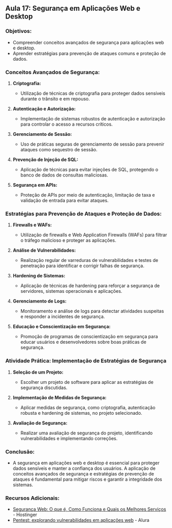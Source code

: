 ## Aula 17: Segurança em Aplicações Web e Desktop

### Objetivos:
- Compreender conceitos avançados de segurança para aplicações web e desktop.
- Aprender estratégias para prevenção de ataques comuns e proteção de dados.

### Conceitos Avançados de Segurança:

1. **Criptografia:**
   - Utilização de técnicas de criptografia para proteger dados sensíveis durante o trânsito e em repouso.

2. **Autenticação e Autorização:**
   - Implementação de sistemas robustos de autenticação e autorização para controlar o acesso a recursos críticos.

3. **Gerenciamento de Sessão:**
   - Uso de práticas seguras de gerenciamento de sessão para prevenir ataques como sequestro de sessão.

4. **Prevenção de Injeção de SQL:**
   - Aplicação de técnicas para evitar injeções de SQL, protegendo o banco de dados de consultas maliciosas.

5. **Segurança em APIs:**
   - Proteção de APIs por meio de autenticação, limitação de taxa e validação de entrada para evitar ataques.

### Estratégias para Prevenção de Ataques e Proteção de Dados:

1. **Firewalls e WAFs:**
   - Utilização de firewalls e Web Application Firewalls (WAFs) para filtrar o tráfego malicioso e proteger as aplicações.

2. **Análise de Vulnerabilidades:**
   - Realização regular de varreduras de vulnerabilidades e testes de penetração para identificar e corrigir falhas de segurança.

3. **Hardening de Sistemas:**
   - Aplicação de técnicas de hardening para reforçar a segurança de servidores, sistemas operacionais e aplicações.

4. **Gerenciamento de Logs:**
   - Monitoramento e análise de logs para detectar atividades suspeitas e responder a incidentes de segurança.

5. **Educação e Conscientização em Segurança:**
   - Promoção de programas de conscientização em segurança para educar usuários e desenvolvedores sobre boas práticas de segurança.

### Atividade Prática: Implementação de Estratégias de Segurança

1. **Seleção de um Projeto:**
   - Escolher um projeto de software para aplicar as estratégias de segurança discutidas.

2. **Implementação de Medidas de Segurança:**
   - Aplicar medidas de segurança, como criptografia, autenticação robusta e hardening de sistemas, no projeto selecionado.

3. **Avaliação de Segurança:**
   - Realizar uma avaliação de segurança do projeto, identificando vulnerabilidades e implementando correções.

### Conclusão:
- A segurança em aplicações web e desktop é essencial para proteger dados sensíveis e manter a confiança dos usuários. A aplicação de conceitos avançados de segurança e estratégias de prevenção de ataques é fundamental para mitigar riscos e garantir a integridade dos sistemas.

### Recursos Adicionais:
- [Segurança Web: O que é, Como Funciona e Quais os Melhores Serviços](https://www.hostinger.com.br/tutoriais/o-que-e-seguranca-web/) - Hostinger
- [Pentest: explorando vulnerabilidades em aplicações web](https://www.alura.com.br/conteudo/pentest-explorando-vulnerabilidades-aplicacoes-web) - Alura

